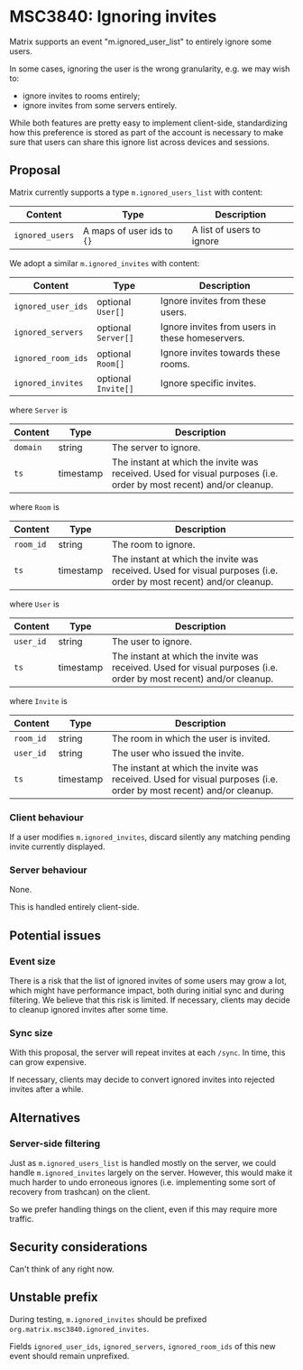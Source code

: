 # MSC3840: Ignoring invites

Matrix supports an event "m.ignored_user_list" to entirely ignore some users.

In some cases, ignoring the user is the wrong granularity, e.g. we may wish to:

- ignore invites to rooms entirely;
- ignore invites from some servers entirely.

While both features are pretty easy to implement client-side, standardizing how this preference
is stored as part of the account is necessary to make sure that users can share this ignore list
across devices and sessions.

## Proposal


Matrix currently supports a type `m.ignored_users_list` with content:

| Content | Type | Description |
|---------|------|-------------|
| `ignored_users` | A maps of user ids to `{}` | A list of users to ignore |


We adopt a similar `m.ignored_invites` with content:

| Content | Type | Description |
|---------|------|-------------|
| `ignored_user_ids`   | optional `User[]`   | Ignore invites from these users. |
| `ignored_servers`    | optional `Server[]` | Ignore invites from users in these homeservers. |
| `ignored_room_ids`   | optional `Room[]`   | Ignore invites towards these rooms. |
| `ignored_invites`    | optional `Invite[]` | Ignore specific invites. |

where `Server` is

| Content    | Type   | Description |
|------------|--------|-------------|
| `domain`   | string | The server to ignore. |
| `ts`       | timestamp | The instant at which the invite was received. Used for visual purposes (i.e. order by most recent) and/or cleanup. |

where `Room` is

| Content    | Type   | Description |
|------------|--------|-------------|
| `room_id`  | string | The room to ignore. |
| `ts`       | timestamp | The instant at which the invite was received. Used for visual purposes (i.e. order by most recent) and/or cleanup. |

where `User` is

| Content    | Type   | Description |
|------------|--------|-------------|
| `user_id`  | string | The user to ignore. |
| `ts`       | timestamp | The instant at which the invite was received. Used for visual purposes (i.e. order by most recent) and/or cleanup. |

where `Invite` is

| Content    | Type   | Description |
|------------|--------|-------------|
| `room_id`  | string | The room in which the user is invited. |
| `user_id`  | string | The user who issued the invite.        |
| `ts`       | timestamp | The instant at which the invite was received. Used for visual purposes (i.e. order by most recent) and/or cleanup. |

### Client behaviour

If a user modifies `m.ignored_invites`, discard silently any matching pending invite
currently displayed.

### Server behaviour

None.

This is handled entirely client-side.

## Potential issues

### Event size

There is a risk that the list of ignored invites of some users may grow a lot, which might have
performance impact, both during initial sync and during filtering. We believe that this risk is
limited. If necessary, clients may decide to cleanup ignored invites after some time.

### Sync size

With this proposal, the server will repeat invites at each `/sync`. In time, this can grow expensive.

If necessary, clients may decide to convert ignored invites into rejected invites after a while.

## Alternatives

### Server-side filtering

Just as `m.ignored_users_list` is handled mostly on the server, we could handle `m.ignored_invites`
largely on the server. However, this would make it much harder to undo erroneous ignores (i.e.
implementing some sort of recovery from trashcan) on the client.

So we prefer handling things on the client, even if this may require more traffic.

## Security considerations

Can't think of any right now.

## Unstable prefix

During testing, `m.ignored_invites` should be prefixed `org.matrix.msc3840.ignored_invites`.

Fields `ignored_user_ids`, `ignored_servers`, `ignored_room_ids` of this new event should remain unprefixed.

